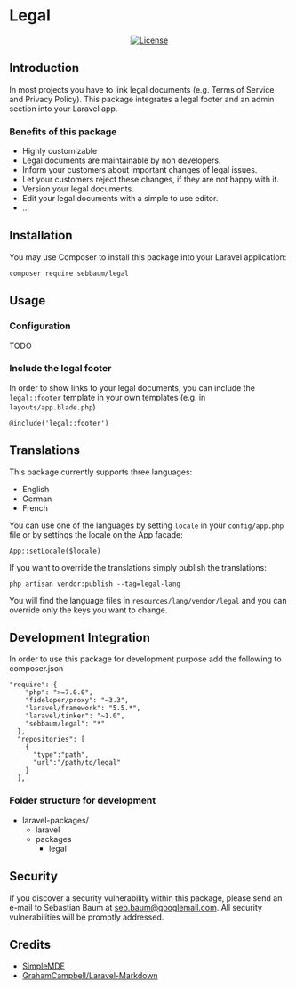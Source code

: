 # Legal

<p align="center">
<a href="https://packagist.org/packages/laravel/horizon"><img src="https://poser.pugx.org/laravel/horizon/license.svg" alt="License"></a>
</p>

## Introduction
In most projects you have to link legal documents (e.g. Terms of Service and Privacy Policy).
This package integrates a legal footer and an admin section into your Laravel app.

### Benefits of this package
* Highly customizable
* Legal documents are maintainable by non developers.
* Inform your customers about important changes of legal issues.
* Let your customers reject these changes, if they are not happy with it.
* Version your legal documents.
* Edit your legal documents with a simple to use editor.
* ...

## Installation
You may use Composer to install this package into your Laravel application:
```
composer require sebbaum/legal
```

## Usage
### Configuration
TODO

### Include the legal footer
In order to show links to your legal documents, you can include the `legal::footer` template in your own templates
(e.g. in `layouts/app.blade.php`)
```
@include('legal::footer')
```

## Translations
This package currently supports three languages:
* English
* German
* French

You can use one of the languages by setting `locale` in your `config/app.php` file or by settings the locale on 
the App facade:
```
App::setLocale($locale)
```

If you want to override the translations simply publish the translations:
```
php artisan vendor:publish --tag=legal-lang
```

You will find the language files in `resources/lang/vendor/legal` and you can override only the keys you want
to change.

## Development Integration
In order to use this package for development purpose add the following to composer.json
```
"require": {
    "php": ">=7.0.0",
    "fideloper/proxy": "~3.3",
    "laravel/framework": "5.5.*",
    "laravel/tinker": "~1.0",
    "sebbaum/legal": "*"
  },
  "repositories": [
    {
      "type":"path",
      "url":"/path/to/legal"
    }
  ],
```

### Folder structure for development
* laravel-packages/
    * laravel
    * packages
        * legal

## Security
If you discover a security vulnerability within this package, please send an e-mail to
Sebastian Baum at seb.baum@googlemail.com. All security vulnerabilities will be promptly addressed.

## Credits
* [SimpleMDE](https://www.npmjs.com/package/simplemde)
* [GrahamCampbell/Laravel-Markdown](https://github.com/GrahamCampbell/Laravel-Markdown)